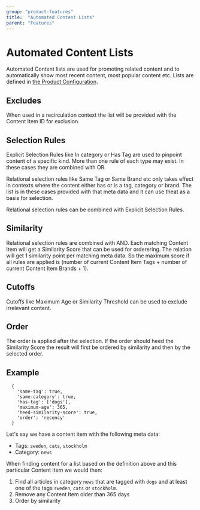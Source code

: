 ```yaml
---
group: "product-features"
title:  "Automated Content Lists"
parent: "Features"
---
```


# Automated Content Lists

Automated Content lists are used for promoting related content and to automatically show most recent content, most popular content etc. Lists are defined in [the Product Configuration](../configuration/curated-content-list#automated-content-list).

## Excludes

When used in a recirculation context the list will be provided with the Content Item ID for exclusion.

## Selection Rules

Explicit Selection Rules like In category or Has Tag are used to pinpoint content of a specific kind. 
More than one rule of each type may exist. In these cases they are combined with OR. 

Relational selection rules like Same Tag or Same Brand etc only takes effect in contexts where the content either has or is a tag, category or brand. The list is in these cases provided with that meta data and it can use theat as a basis for selection. 

Relational selection rules can be combined with Explicit Selection Rules.

## Similarity 

Relational selection rules are combined with AND. Each matching Content Item will get a Similarity Score that can be used for orderering. The relation will get 1 similarity point per matching meta data. So the maximum score if all rules are applied is (number of current Content Item Tags + number of current Content Item Brands + 1). 

## Cutoffs

Cutoffs like Maximum Age or Similarity Threshold can be used to exclude irrelevant content. 

## Order

The order is applied after the selection. If the order should heed the Similarity Score the result will first be ordered by similarity and then by the selected order.

## Example

```
  {
    'same-tag': true,
    'same-category': true,
    'has-tag': ['dogs'],
    'maximum-age': 365,
    'heed-similarity-score': true,
    'order': 'recency'
  }

```

Let's say we have a content item with the following meta data:
* Tags: `sweden`, `cats`, `stockholm`
* Category: `news`

When finding content for a list based on the definition above and this particular Content Item we would then:

1. Find all articles in category `news` that are tagged with `dogs` and at least one of the tags `sweden`, 
`cats` or `stockholm`.
2. Remove any Content Item older than 365 days
3. Order by similarity

